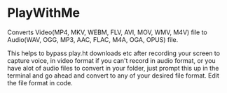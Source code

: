# PlayWithMe
Converts Video(MP4, MKV, WEBM, FLV, AVI, MOV, WMV, M4V) file to Audio(WAV, OGG, MP3, AAC, FLAC, M4A, OGA, OPUS) file.


This helps to bypass play.ht downloads etc after recording your screen to capture voice, in video format if you can't record in audio format, or you have alot of audio files to convert in your folder, just prompt this up in the terminal and go ahead and convert to any of your desired file format. 
Edit the file format in code.
